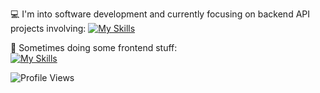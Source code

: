 💻 I'm into software development and currently focusing on backend API projects involving:
[![My Skills](https://skillicons.dev/icons?i=python,django,fastapi,postgresql,redis,git,github,vscode,docker,githubactions,linux,nginx)](https://skillicons.dev)

🚀 Sometimes doing some frontend stuff:  
[![My Skills](https://skillicons.dev/icons?i=html,css,react,tailwind)](https://skillicons.dev)

![Profile Views](https://komarev.com/ghpvc/?username=your-github-opawel262)
